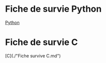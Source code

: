 # Fiche de survie Python

[Python](./Fiche_survie_Python.md)

# Fiche de survie C
[C](./"Fiche survive C.md")

